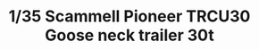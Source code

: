 ---
layout: product
title: "1/35 Scammell Pioneer TRCU30  Goose neck trailer 30t"
price: "4500" 
desc: "Maketa"
img_path: "/assets/img/TM35208.webp"
brand: "N/A"
available: false
special_offer: false
new: false
soon: false
cat: "010000"
subcat: "013100"
subsubcat: "0N/A"
sifra: "TM35208"
popular: false
spec: false
---